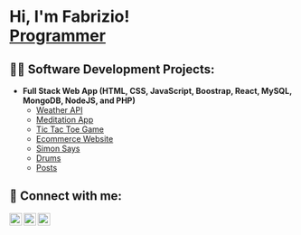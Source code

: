 <h1>Hi, I'm Fabrizio! <br/><a href="https://github.com/fabrivolpe">Programmer</a>

<h2>👨‍💻 Software Development Projects:</h2>

- <b>Full Stack Web App (HTML, CSS, JavaScript, Boostrap, React, MySQL, MongoDB, NodeJS, and PHP)</b>
  - [Weather API](https://github.com/fabrivolpe/WeatherAPI)
  - [Meditation App](https://github.com/fabrivolpe/MeditationApp)
  - [Tic Tac Toe Game](https://github.com/fabrivolpe/TicTacToeGame)
  - [Ecommerce Website](https://github.com/fabrivolpe/ecommerce)
  - [Simon Says](https://github.com/fabrivolpe/SimonGame)
  - [Drums](https://github.com/fabrivolpe/drums)
  - [Posts](https://github.com/fabrivolpe/Posts)


<h2> 🤳 Connect with me:</h2>
  
[<img align="left" alt="FabrizioVolpe | Twitter" width="22px" src="https://cdn.jsdelivr.net/npm/simple-icons@v3/icons/twitter.svg" />][twitter]
[<img align="left" alt="FabrizioVolpe | LinkedIn" width="22px" src="https://cdn.jsdelivr.net/npm/simple-icons@v3/icons/linkedin.svg" />][linkedin]
[<img align="left" alt="FabrizioVolpe | Instagram" width="22px" src="https://cdn.jsdelivr.net/npm/simple-icons@v3/icons/instagram.svg" />][instagram]

[twitter]: https://twitter.com/joshmadakor
[instagram]: https://www.instagram.com/fvolpe95/
[linkedin]: https://www.linkedin.com/in/fabriziovolpe/

<!--
**joshmadakor1/joshmadakor1** is a ✨ _special_ ✨ repository because its `README.md` (this file) appears on your GitHub profile.

Here are some ideas to get you started:

- 🔭 I’m currently working on ...
- 🌱 I’m currently learning ...
- 👯 I’m looking to collaborate on ...
- 🤔 I’m looking for help with ...
- 💬 Ask me about ...
- 📫 How to reach me: ...
- 😄 Pronouns: ...
- ⚡ Fun fact: ...
-->

